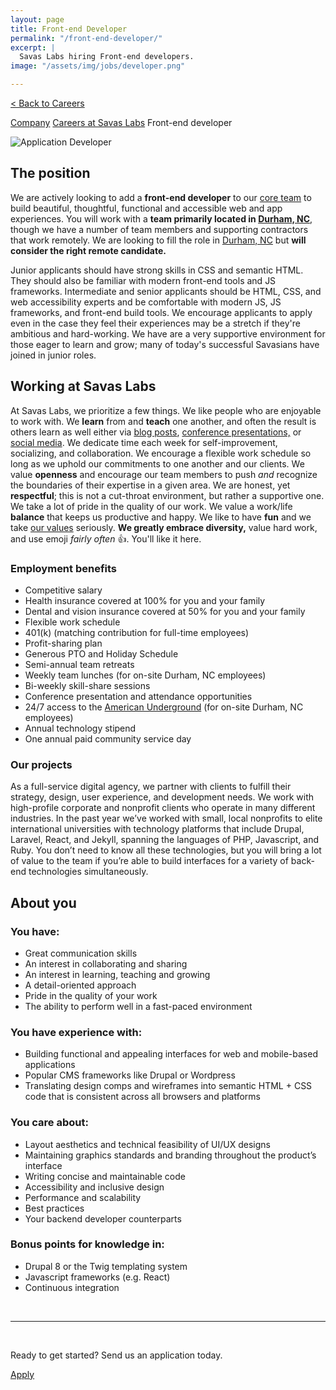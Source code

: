 ```yaml
---
layout: page
title: Front-end Developer
permalink: "/front-end-developer/"
excerpt: |
  Savas Labs hiring Front-end developers.
image: "/assets/img/jobs/developer.png"

---
```


<p class="breadcrumbs hide-for-medium hide-for-large">
    <a href="/careers">< Back to Careers</a>
</p>
<p class="breadcrumbs hide-for-small">
    <a href="/company">Company</a><i class="fa fa-caret-right"></i>
    <a href="/careers">Careers at Savas Labs</a><i class="fa fa-caret-right"></i>
    Front-end developer
</p>

<div class="icon--job">
    <img src="/assets/img/jobs/developer.svg" alt="Application Developer">
</div>

## The position

We are actively looking to add a **front-end developer** to our [core team](/company/#team) to build beautiful, thoughtful, functional and accessible web and app experiences. You will work with a **team primarily located in [Durham, NC](/durham)**, though we have a number of team members and supporting contractors that work remotely. We are looking to fill the role in [Durham, NC](/durham) but **will consider the right remote candidate.**

Junior applicants should have strong skills in CSS and semantic HTML. They should also be familiar with modern front-end tools and JS frameworks. Intermediate and senior applicants should be HTML, CSS, and web accessibility experts and be comfortable with modern JS, JS frameworks, and front-end build tools. We encourage applicants to apply even in the case they feel their experiences may be a stretch if they're ambitious and hard-working. We have are a very supportive environment for those eager to learn and grow; many of today's successful Savasians have joined in junior roles.

## Working at Savas Labs

At Savas Labs, we prioritize a few things. We like people who are enjoyable to work with. We **learn** from and **teach** one another, and often the result is others learn as well either via [blog posts](/blog),
 [conference presentations,](/results/open-source/#presentations) or [social media](https://twitter.com/savaslabs). We dedicate time each week for self-improvement, socializing, and collaboration. We encourage a flexible work schedule so long as we uphold our commitments to one another and our clients. We value **openness** and encourage our team members to push _and_ recognize the boundaries of their expertise in a given area. We are honest, yet **respectful**; this is not a cut-throat environment, but rather a supportive one. We take a lot of pride in the quality of our work. We value a work/life **balance** that keeps us productive and happy. We like to have **fun** and we take [our values](/company/mission-and-values/) seriously. **We greatly embrace diversity,** value hard work, and use emoji _fairly often_ :+1:. You'll like it here.

### Employment benefits

+ Competitive salary
+ Health insurance covered at 100% for you and your family
+ Dental and vision insurance covered at 50% for you and your family
+ Flexible work schedule
+ 401(k) (matching contribution for full-time employees)
+ Profit-sharing plan
+ Generous PTO and Holiday Schedule
+ Semi-annual team retreats
+ Weekly team lunches (for on-site Durham, NC employees)
+ Bi-weekly skill-share sessions
+ Conference presentation and attendance opportunities
+ 24/7 access to the [American Underground](http://americanunderground.com/) (for on-site Durham, NC employees)
+ Annual technology stipend
+ One annual paid community service day

### Our projects

As a full-service digital agency, we partner with clients to fulfill their strategy, design, user experience, and development needs. We work with high-profile corporate and nonprofit clients who operate in many different industries. In the past year we’ve worked with small, local nonprofits to elite international universities with technology platforms that include Drupal, Laravel, React, and Jekyll, spanning the languages of PHP, Javascript, and Ruby. You don’t need to know all these technologies, but you will bring a lot of value to the team if you’re able to build interfaces for a variety of back-end technologies simultaneously.

## About you

### You have:

+ Great communication skills
+ An interest in collaborating and sharing
+ An interest in learning, teaching and growing
+ A detail-oriented approach
+ Pride in the quality of your work
+ The ability to perform well in a fast-paced environment

### You have experience with:

+ Building functional and appealing interfaces for web and mobile-based applications
+ Popular CMS frameworks like Drupal or Wordpress
+ Translating design comps and wireframes into semantic HTML + CSS code that is consistent across all browsers and platforms

### You care about:

+ Layout aesthetics and technical feasibility of UI/UX designs
+ Maintaining graphics standards and branding throughout the product’s interface
+ Writing concise and maintainable code
+ Accessibility and inclusive design
+ Performance and scalability
+ Best practices
+ Your backend developer counterparts

### Bonus points for knowledge in:

+ Drupal 8 or the Twig templating system
+ Javascript frameworks (e.g. React)
+ Continuous integration

<br>

---

<br>

Ready to get started? Send us an application today.

<a href="https://savas-labs.breezy.hr/p/9975e417a26a-front-end-developer/apply" class="button--arrow--orange">Apply</a>

<!--

  TODO: New icon

-->